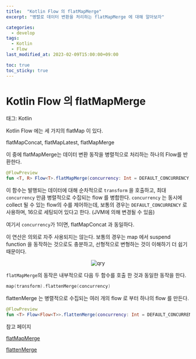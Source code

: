 ```yaml
---
title:  "Kotlin Flow 의 flatMapMerge"
excerpt: "병렬로 데이터 변환을 처리하는 flatMapMerge 에 대해 알아보자"

categories:
  - develop
tags:
  - Kotlin
  - Flow
last_modified_at: 2023-02-09T15:00:00+09:00

toc: true
toc_sticky: true
---
```


# Kotlin Flow 의 flatMapMerge

태그: Kotlin

Kotlin Flow 에는 세 가지의 flatMap 이 있다.

flatMapConcat, flatMapLatest, flatMapMerge

이 중에 flatMapMerge는 데이터 변환 동작을 병렬적으로 처리하는 하나의 Flow를 반환한다. 

```kotlin
@FlowPreview
fun <T, R> Flow<T>.flatMapMerge(concurrency: Int = DEFAULT_CONCURRENCY, transform: suspend (T) -> Flow<R>): Flow<R>
```

이 함수는 발행되는 데이터에 대해 순차적으로 `transform` 을 호출하고, 최대 `concurrency` 만큼 병렬적으로 수집되는 flow 를 병합한다. `concurrency` 는 동시에 collect 될 수 있는 flow의 수를 제어하는데, 보통의 경우는 `DEFAULT_CONCURRENCY` 로 사용하며, 16으로 세팅되어 있다고 한다. (JVM에 의해 변경될 수 있음)

여기서 `concurrency`가 1이면, flatMapConcat 과 동일하다.

이 연산은 의외로 자주 사용되지는 않는다. 보통의 경우는 map 에서 suspend function 을 동작하는 것으로도 충분하고, 선형적으로 변형하는 것이 이해하기 더 쉽기 때문이다.

<p  align="center">
<img src="{{ site.url }}{{ site.baseurl }}/assets/img/2023-02-09-flatMapMerge.png" alt="qry" >
</p>


`flatMapMerge`의 동작은 내부적으로 다음 두 함수를 호출 한 것과 동일한 동작을 한다.

```kotlin
map(transform).flattenMerge(concurrency)
```

flattenMerge 는 병렬적으로 수집되는 여러 개의 flow 로 부터 하나의 flow 를 만든다.

```kotlin
@FlowPreview
fun <T> Flow<Flow<T>>.flattenMerge(concurrency: Int = DEFAULT_CONCURRENCY): Flow<T>
```

참고 페이지

[flatMapMerge](https://kotlinlang.org/api/kotlinx.coroutines/kotlinx-coroutines-core/kotlinx.coroutines.flow/flat-map-merge.html)

[flattenMerge](https://kotlinlang.org/api/kotlinx.coroutines/kotlinx-coroutines-core/kotlinx.coroutines.flow/flatten-merge.html)